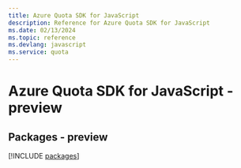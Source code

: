 ```yaml
---
title: Azure Quota SDK for JavaScript
description: Reference for Azure Quota SDK for JavaScript
ms.date: 02/13/2024
ms.topic: reference
ms.devlang: javascript
ms.service: quota
---
```

# Azure Quota SDK for JavaScript - preview
## Packages - preview
[!INCLUDE [packages](quota-index.md)]